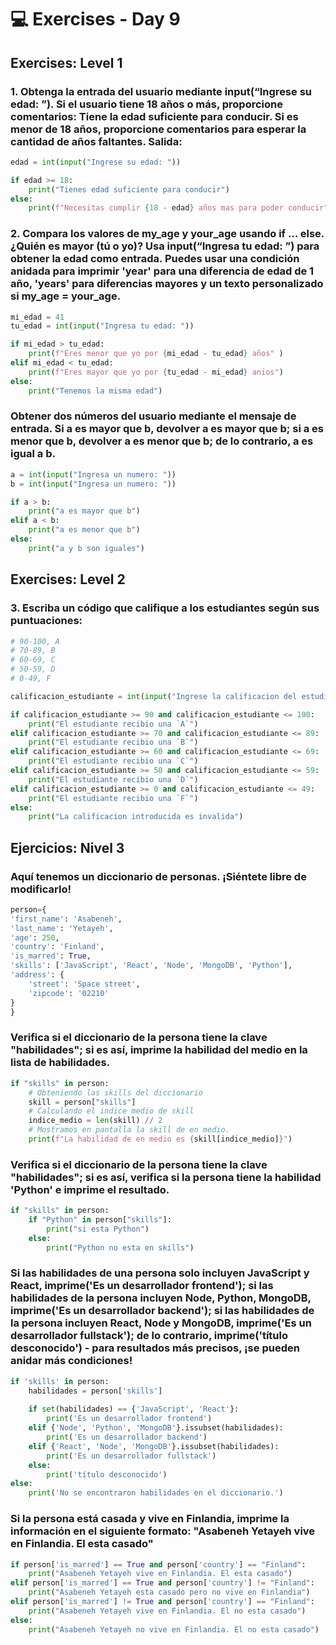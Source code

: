 # 💻 Exercises - Day 9

## Exercises: Level 1 

### 1. Obtenga la entrada del usuario mediante input(“Ingrese su edad: ”). Si el usuario tiene 18 años o más, proporcione comentarios: Tiene la edad suficiente para conducir. Si es menor de 18 años, proporcione comentarios para esperar la cantidad de años faltantes. Salida:

```python
edad = int(input("Ingrese su edad: "))

if edad >= 18:
    print("Tienes edad suficiente para conducir")
else:
    print(f"Necesitas cumplir {18 - edad} años mas para poder conducir")
```

### 2. Compara los valores de my_age y your_age usando if … else. ¿Quién es mayor (tú o yo)? Usa input(“Ingresa tu edad: ”) para obtener la edad como entrada. Puedes usar una condición anidada para imprimir 'year' para una diferencia de edad de 1 año, 'years' para diferencias mayores y un texto personalizado si my_age = your_age.

```python
mi_edad = 41
tu_edad = int(input("Ingresa tu edad: "))

if mi_edad > tu_edad:
    print(f"Eres menor que yo por {mi_edad - tu_edad} años" )
elif mi_edad < tu_edad:
    print(f"Eres mayor que yo por {tu_edad - mi_edad} anios")
else:
    print("Tenemos la misma edad")
```

### Obtener dos números del usuario mediante el mensaje de entrada. Si a es mayor que b, devolver a es mayor que b; si a es menor que b, devolver a es menor que b; de lo contrario, a es igual a b.

```python
a = int(input("Ingresa un numero: "))
b = int(input("Ingresa un numero: "))

if a > b:
    print("a es mayor que b")
elif a < b:
    print("a es menor que b")
else:
    print("a y b son iguales")
```
## Exercises: Level 2

### 3. Escriba un código que califique a los estudiantes según sus puntuaciones:

```python
# 90-100, A
# 70-89, B
# 60-69, C
# 50-59, D
# 0-49, F

calificacion_estudiante = int(input("Ingrese la calificacion del estudiante: "))

if calificacion_estudiante >= 90 and calificacion_estudiante <= 100:
    print("El estudiante recibio una `A`")
elif calificacion_estudiante >= 70 and calificacion_estudiante <= 89:
    print("El estudiante recibio una `B`")
elif calificacion_estudiante >= 60 and calificacion_estudiante <= 69:
    print("El estudiante recibio una `C`")
elif calificacion_estudiante >= 50 and calificacion_estudiante <= 59:
    print("El estudiante recibio una `D`")
elif calificacion_estudiante >= 0 and calificacion_estudiante <= 49:
    print("El estudiante recibio una `F`")
else:
    print("La calificacion introducida es invalida")
```

## Ejercicios: Nivel 3
### Aquí tenemos un diccionario de personas. ¡Siéntete libre de modificarlo!

```python
person={
'first_name': 'Asabeneh',
'last_name': 'Yetayeh',
'age': 250,
'country': 'Finland',
'is_marred': True,
'skills': ['JavaScript', 'React', 'Node', 'MongoDB', 'Python'],
'address': {
    'street': 'Space street',
    'zipcode': '02210'
}
}
```
### Verifica si el diccionario de la persona tiene la clave "habilidades"; si es así, imprime la habilidad del medio en la lista de habilidades.

```python
if "skills" in person:
    # Obteniendo las skills del diccionario
    skill = person["skills"]
    # Calculando el indice medio de skill
    indice_medio = len(skill) // 2
    # Mostramos en pantalla la skill de en medio.
    print(f"La habilidad de en medio es {skill[indice_medio]}")
```

### Verifica si el diccionario de la persona tiene la clave "habilidades"; si es así, verifica si la persona tiene la habilidad 'Python' e imprime el resultado.

```python
if "skills" in person:
    if "Python" in person["skills"]:
        print("si esta Python")
    else:
        print("Python no esta en skills")
```

### Si las habilidades de una persona solo incluyen JavaScript y React, imprime('Es un desarrollador frontend'); si las habilidades de la persona incluyen Node, Python, MongoDB, imprime('Es un desarrollador backend'); si las habilidades de la persona incluyen React, Node y MongoDB, imprime('Es un desarrollador fullstack'); de lo contrario, imprime('título desconocido') - para resultados más precisos, ¡se pueden anidar más condiciones!

```python
if 'skills' in person:
    habilidades = person['skills']
    
    if set(habilidades) == {'JavaScript', 'React'}:
        print('Es un desarrollador frontend')
    elif {'Node', 'Python', 'MongoDB'}.issubset(habilidades):
        print('Es un desarrollador backend')
    elif {'React', 'Node', 'MongoDB'}.issubset(habilidades):
        print('Es un desarrollador fullstack')
    else:
        print('título desconocido')
else:
    print('No se encontraron habilidades en el diccionario.')
```

### Si la persona está casada y vive en Finlandia, imprime la información en el siguiente formato: "Asabeneh Yetayeh vive en Finlandia. El esta casado"

```python
if person['is_marred'] == True and person['country'] == "Finland":
    print("Asabeneh Yetayeh vive en Finlandia. El esta casado")
elif person['is_marred'] == True and person['country'] != "Finland":
    print("Asabeneh Yetayeh esta casado pero no vive en Finlandia")
elif person['is_marred'] != True and person['country'] == "Finland":
    print("Asabeneh Yetayeh vive en Finlandia. El no esta casado")
else:
    print("Asabeneh Yetayeh no vive en Finlandia. El no esta casado")
```